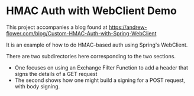 # HMAC Auth with WebClient Demo
This project accompanies a blog found at https://andrew-flower.com/blog/Custom-HMAC-Auth-with-Spring-WebClient

It is an example of how to do HMAC-based auth using Spring's WebClient.

There are two subdirectories here corresponding to the two sections.
 * One focuses on using an Exchange Filter Function to add a header that signs the details of a GET request
 * The second shows how one might build a signing for a POST request, with body signing.

